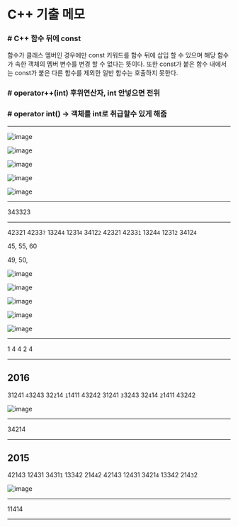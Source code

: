 # **C++ 기출 메모**

### # C++ 함수 뒤에 const

함수가 클래스 멤버인 경우에만 const 키워드를 함수 뒤에 삽입 할 수 있으며 해당 함수가 속한 객체의 멤버 변수를 변경 할 수 없다는 뜻이다. 또한 const가 붙은 함수 내에서는 const가 붙은 다른 함수를 제외한 일반 함수는 호출하지 못한다.

### # operator++(int) 후위연산자, int 안넣으면 전위

### # operator int() -> 객체를 int로 취급할수 있게 해줌

___


![image](https://user-images.githubusercontent.com/66513003/144747377-8e709cd6-7856-4750-8bd6-bc00e8a649b6.png)

![image](https://user-images.githubusercontent.com/66513003/144747380-e6f67f0c-9d89-48ce-896e-40fb92181672.png)

![image](https://user-images.githubusercontent.com/66513003/144747385-95ef6e7f-7141-495f-8cfe-ea8aec87a7b8.png)

![image](https://user-images.githubusercontent.com/66513003/144747392-f23dbf34-1d44-49b6-9cd5-3e8d8397e545.png)

![image](https://user-images.githubusercontent.com/66513003/144747396-7b7263b3-56b2-4b44-adc9-f7bfecb1155d.png)

___

343323

___

42321 4233`?` 1324`4` 1231`4` 3412`2`
42321 4233`1` 1324`4` 1231`2` 3412`4`

45, 55, 60

49, 50, 


![image](https://user-images.githubusercontent.com/66513003/144753255-a6bbbfac-b3d0-43a0-902e-4e943fe16867.png)

![image](https://user-images.githubusercontent.com/66513003/144753233-ac06304f-b2c1-4a57-8e82-77a3bda45b8f.png)

![image](https://user-images.githubusercontent.com/66513003/144753159-ffea183a-b845-45cb-8133-4df85033024f.png)

![image](https://user-images.githubusercontent.com/66513003/144753144-7c153659-b18b-4e85-b247-d870a55a1305.png)

![image](https://user-images.githubusercontent.com/66513003/144753124-999bc290-51a0-4485-ac4a-2dcbded3594d.png)

___

1 4 4 2 4

___

## **2016**

31241 `4`3243 32`2`14 `1`1411 43242
31241 `3`3243 32`4`14 `2`1411 43242

![image](https://user-images.githubusercontent.com/66513003/144841513-fce0385e-8b4e-4c00-b947-ea044953af1d.png)

___

34214

___

## **2015**

42143 12431 3431`1` 13342 214`4`2
42143 12431 3421`4` 13342 214`3`2

![image](https://user-images.githubusercontent.com/66513003/144869594-8fddbe37-2fb9-431c-bebd-dfb027475abc.png)

___

11414

___